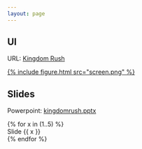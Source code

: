 ```yaml
---
layout: page
---
```


## UI

URL: [Kingdom Rush](http://www.kongregate.com/games/Ironhidegames/kingdom-rush)

<a href="http://www.kongregate.com/games/Ironhidegames/kingdom-rush">
{% include figure.html src="screen.png" %}
</a>

## Slides

Powerpoint: [kingdomrush.pptx](kingdomrush.pptx)

<div class="section portfolio">
	{% for x in (1..5) %}
	<div class="work">
		<img src="Slide{{x}}.png" alt="">	
		<div class="mask">
		Slide {{ x }}
		</div>
	</div>
	{% endfor %}
</div>

